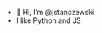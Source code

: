 - 👋 Hi, I’m @jstanczewski
- I like Python and JS
<!---
jstanczewski/jstanczewski is a ✨ special ✨ repository because its `README.md` (this file) appears on your GitHub profile.
You can click the Preview link to take a look at your changes.
--->
